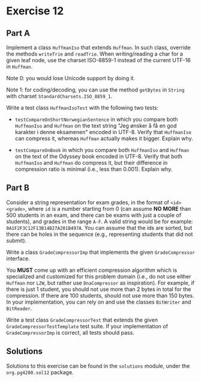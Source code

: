 # Exercise 12

## Part A

Implement a class `HuffmanIso` that extends `Huffman`.
In such class, override the methods `writeTrie` and `readTrie`.
When writing/reading a char for a given leaf node, use the charset ISO-8859-1 instead
of the current UTF-16 in `Huffman`.

Note 0: you would lose Unicode support by doing it.

Note 1: for coding/decoding, you can use the method `getBytes` in `String` with
charset `StandardCharsets.ISO_8859_1`.

Write a test class `HuffmanIsoTest` with the following two tests:

* `testCompareOnShortNorwegianSentence` in which you compare both `HuffmanIso` and
  `Huffman` on the text string "Jeg ønsker å få en god karakter i denne eksamenen"
  encoded in UTF-8.
  Verify that `HuffmanIso` can compress it, whereas `Huffman` actually makes it bigger.
  Explain why. 

* `testCompareOnBook` in which you compare both `HuffmanIso` and
  `Huffman` on the text of the Odyssey book encoded in UTF-8.
  Verify that both `HuffmanIso` and `Huffman` do compress it, but their difference
  in compression ratio is minimal (i.e., less than 0.001). 
  Explain why.


## Part B

Consider a string representation for exam grades, in the format of `<id><grade>`, where `id` is a number starting from 0 (can assume __NO MORE__ than 500 students in an exam, and there can be exams with just a couple of students), and grades in the range `A-F`. 
A valid string would be for example:  `0A1F2F3C12F13B14B27A201B497A`.
You can assume that the ids are sorted, but there can be holes in the sequence (e.g., representing students that did not submit).

Write a class `GradeCompressorImp` that implements the given `GradeCompressor` interface. 

You __MUST__ come up with an efficient compression algorithm which is specialized and customized for this problem domain (i.e., do not use either `Huffman` nor `LZW`, but rather use `DnaCompressor` as inspiration). 
For example, if there is just 1 student, you should not use more than 2 bytes in total for the compression. 
If there are 100 students, should not use more than 150 bytes.
In your implementation, you can rely on and use the classes `BitWriter` and `BitReader`.

Write a test class `GradeCompressorTest` that extends the given `GradeCompressorTestTemplate` test suite.
If your implementation of `GradeCompressorImp` is correct, all tests should pass. 


## Solutions

Solutions to this exercise can be found in the `solutions`
module, under the `org.pg4200.sol12` package.  